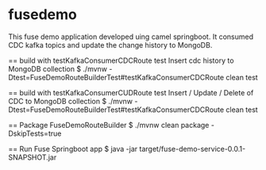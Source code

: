 # fusedemo

This fuse demo application developed uing camel springboot.  It consumed CDC kafka topics and update the change history to MongoDB.

== build with testKafkaConsumerCDCRoute test
Insert cdc history to MongoDB collection
$ ./mvnw -Dtest=FuseDemoRouteBuilderTest#testKafkaConsumerCDCRoute clean test


== build with testKafkaConsumerCUDRoute test
Insert / Update / Delete of CDC to MongoDB collection
$ ./mvnw -Dtest=FuseDemoRouteBuilderTest#testKafkaConsumerCDCRoute clean test

== Package FuseDemoRouteBuilder
$ ./mvnw clean package -DskipTests=true

== Run Fuse Springboot app
$ java -jar target/fuse-demo-service-0.0.1-SNAPSHOT.jar



